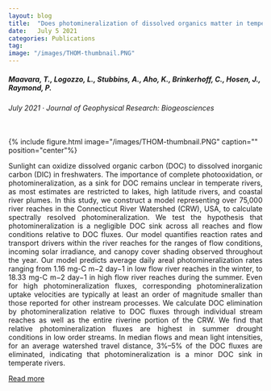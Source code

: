 ```yaml
---
layout: blog
title:  "Does photomineralization of dissolved organics matter in temperate rivers?"
date:   July 5 2021
categories: Publications
tag: 
image: "/images/THOM-thumbnail.PNG"
---
```


##### Maavara, T., Logozzo, L., Stubbins, A., Aho, K., Brinkerhoff, C., Hosen, J., Raymond, P. <br>
###### July 2021 &middot; *Journal of Geophysical Research: Biogeosciences*
<br>
{% include figure.html image="/images/THOM-thumbnail.PNG" caption="" position="center"%}
<p align = "justify">
Sunlight can oxidize dissolved organic carbon (DOC) to dissolved inorganic carbon (DIC) 
in freshwaters. The importance of complete photooxidation, or photomineralization, as a 
sink for DOC remains unclear in temperate rivers, as most estimates are restricted to 
lakes, high latitude rivers, and coastal river plumes. In this study, we construct a model 
representing over 75,000 river reaches in the Connecticut River Watershed (CRW), USA, to 
calculate spectrally resolved photomineralization. We test the hypothesis that 
photomineralization is a negligible DOC sink across all reaches and flow conditions 
relative to DOC fluxes. Our model quantifies reaction rates and transport drivers within 
the river reaches for the ranges of flow conditions, incoming solar irradiance, and canopy 
cover shading observed throughout the year. Our model predicts average daily areal 
photomineralization rates ranging from 1.16 mg-C m−2 day−1 in low flow river reaches in 
the winter, to 18.33 mg-C m−2 day−1 in high flow river reaches during the summer. Even for
 high photomineralization fluxes, corresponding photomineralization uptake velocities are 
 typically at least an order of magnitude smaller than those reported for other instream 
 processes. We calculate DOC elimination by photomineralization relative to DOC fluxes 
 through individual stream reaches as well as the entire riverine portion of the CRW. 
 We find that relative photomineralization fluxes are highest in summer drought conditions
  in low order streams. In median flows and mean light intensities, for an average 
  watershed travel distance, 3%–5% of the DOC fluxes are eliminated, indicating that 
  photomineralization is a minor DOC sink in temperate rivers.
</p>

<a href="https://doi.org/10.1029/2021JG006402" target="_blank">Read more</a>

<br>